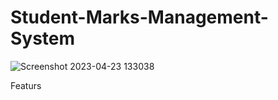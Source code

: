 # Student-Marks-Management-System
![Screenshot 2023-04-23 133038](https://user-images.githubusercontent.com/107237482/233827545-24949db1-d2c6-4c00-9d28-09f232d2e88e.png)

Featurs
